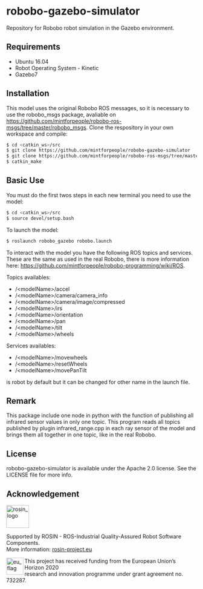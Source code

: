 # robobo-gazebo-simulator

Repository for Robobo robot simulation in the Gazebo environment.

## Requirements

* Ubuntu 16.04
* Robot Operating System - Kinetic
* Gazebo7

## Installation

This model uses the original Robobo ROS messages, so it is necessary to use the robobo_msgs package, avaliable on https://github.com/mintforpeople/robobo-ros-msgs/tree/master/robobo_msgs.
Clone the respository in your own workspace and compile:


```bash
$ cd <catkin_ws>/src
$ git clone https://github.com/mintforpeople/robobo-gazebo-simulator
$ git clone https://github.com/mintforpeople/robobo-ros-msgs/tree/master/robobo_msgs
$ catkin_make
```

## Basic Use

You must do the first twos steps in each new terminal you need to use the model:

```bash
$ cd <catkin_ws>/src
$ source devel/setup.bash
```

To launch the model:

```bash
$ roslaunch robobo_gazebo robobo.launch
```

To interact with the model you have the following ROS topics and services. These are the same as used in the real Robobo, there is more information here: https://github.com/mintforpeople/robobo-programming/wiki/ROS.

Topics availables:
* /\<modelName\>/accel
* /\<modelName\>/camera/camera_info
* /\<modelName\>/camera/image/compressed
* /\<modelName\>/irs
* /\<modelName\>/orientation
* /\<modelName\>/pan
* /\<modelName\>/tilt
* /\<modelName\>/wheels

Services availables:
* /\<modelName>\/movewheels
* /\<modelName>\/resetWheels
* /\<modelName>\/movePanTilt

<modelName> is robot by default but it can be changed for other name in the launch file.

## Remark
This package include one node in python with the function of publishing all infrared sensor values in only one topic. This program reads all topics published by plugin infrared_range.cpp in each  ray sensor of the model and brings them all together in one topic, like in the real Robobo.


## License

robobo-gazebo-simulator is available under the Apache 2.0 license. See the LICENSE file for more info.

## Acknowledgement
<!-- 
    ROSIN acknowledgement from the ROSIN press kit
    @ https://github.com/rosin-project/press_kit
-->

<a href="http://rosin-project.eu">
  <img src="http://rosin-project.eu/wp-content/uploads/rosin_ack_logo_wide.png" 
       alt="rosin_logo" height="60" >
</a>

Supported by ROSIN - ROS-Industrial Quality-Assured Robot Software Components.  
More information: <a href="http://rosin-project.eu">rosin-project.eu</a>

<img src="http://rosin-project.eu/wp-content/uploads/rosin_eu_flag.jpg" 
     alt="eu_flag" height="45" align="left" >  

This project has received funding from the European Union’s Horizon 2020  
research and innovation programme under grant agreement no. 732287. 



